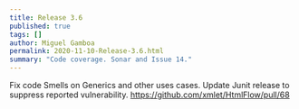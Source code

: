 ```yaml
---
title: Release 3.6
published: true
tags: []
author: Miguel Gamboa
permalink: 2020-11-10-Release-3.6.html
summary: "Code coverage. Sonar and Issue 14."
---
```


Fix code Smells on Generics and other uses cases. Update Junit release to
suppress reported vulnerability. https://github.com/xmlet/HtmlFlow/pull/68
